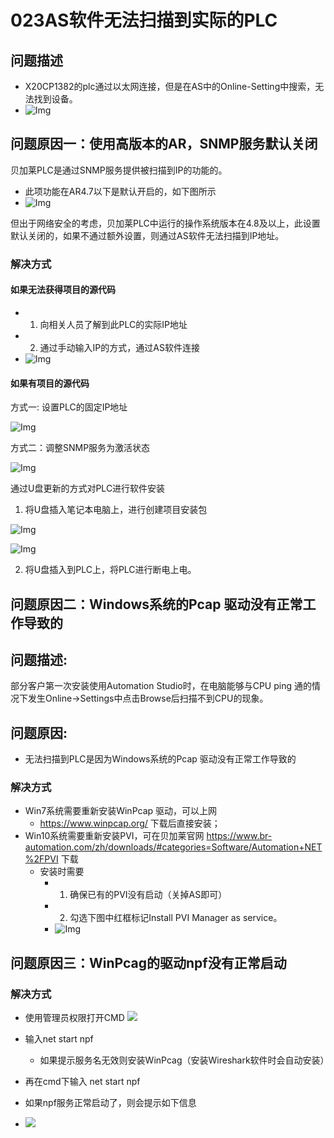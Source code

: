 # 023AS软件无法扫描到实际的PLC
## 问题描述

- X20CP1382的plc通过以太网连接，但是在AS中的Online-Setting中搜索，无法找到设备。
- ![Img](FILES/023AS软件无法扫描到实际的PLC.md/img-20220604193748.png)


## 问题原因一：使用高版本的AR，SNMP服务默认关闭
贝加莱PLC是通过SNMP服务提供被扫描到IP的功能的。

- 此项功能在AR4.7以下是默认开启的，如下图所示
- ![Img](FILES/023AS软件无法扫描到实际的PLC.md/img-20220604194053.png)


但出于网络安全的考虑，贝加莱PLC中运行的操作系统版本在4.8及以上，此设置默认关闭的，如果不通过额外设置，则通过AS软件无法扫描到IP地址。

### 解决方式
#### 如果无法获得项目的源代码

- 1. 向相关人员了解到此PLC的实际IP地址
- 2. 通过手动输入IP的方式，通过AS软件连接
- ![Img](FILES/023AS软件无法扫描到实际的PLC.md/img-20220604194521.png)

#### 如果有项目的源代码
方式一: 设置PLC的固定IP地址

![Img](FILES/023AS软件无法扫描到实际的PLC.md/img-20220604194630.png)

方式二：调整SNMP服务为激活状态

![Img](FILES/023AS软件无法扫描到实际的PLC.md/img-20220604194721.png)

通过U盘更新的方式对PLC进行软件安装

1. 将U盘插入笔记本电脑上，进行创建项目安装包

![Img](FILES/023AS软件无法扫描到实际的PLC.md/img-20220604195026.png)

![Img](FILES/023AS软件无法扫描到实际的PLC.md/img-20220604195029.png)

2. 将U盘插入到PLC上，将PLC进行断电上电。

## 问题原因二：Windows系统的Pcap 驱动没有正常工作导致的
## 问题描述:
部分客户第一次安装使用Automation Studio时，在电脑能够与CPU ping 通的情况下发生Online->Settings中点击Browse后扫描不到CPU的现象。
## 问题原因:
- 无法扫描到PLC是因为Windows系统的Pcap 驱动没有正常工作导致的
### 解决方式
- Win7系统需要重新安装WinPcap 驱动，可以上网 
    - https://www.winpcap.org/ 下载后直接安装；
- Win10系统需要重新安装PVI，可在贝加莱官网 https://www.br-automation.com/zh/downloads/#categories=Software/Automation+NET%2FPVI 下载
    - 安装时需要 
        - 1. 确保已有的PVI没有启动（关掉AS即可）
        - 2. 勾选下图中红框标记Install PVI Manager as service。
        - ![Img](FILES/023AS软件无法扫描到实际的PLC.md/img-20220810135249.png)

## 问题原因三：WinPcag的驱动npf没有正常启动
### 解决方式
- 使用管理员权限打开CMD
![](FILES/023AS软件无法扫描到实际的PLC/image-20230321195817618.png)

- 输入net start npf
    - 如果提示服务名无效则安装WinPcag（安装Wireshark软件时会自动安装）
- 再在cmd下输入 net start npf
- 如果npf服务正常启动了，则会提示如下信息
- ![](FILES/023AS软件无法扫描到实际的PLC/image-20230321195859626.png)



